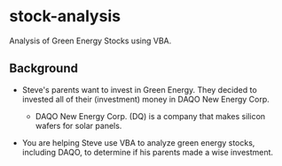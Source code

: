 # stock-analysis

Analysis of Green Energy Stocks using VBA.

## Background

* Steve's parents want to invest in Green Energy. They decided to invested all of their (investment) money in DAQO New Energy Corp.

  * DAQO New Energy Corp. (DQ) is a company that makes silicon wafers for solar panels.
  
* You are helping Steve use VBA to analyze green energy stocks, including DAQO, to determine if his parents made a wise investment.
